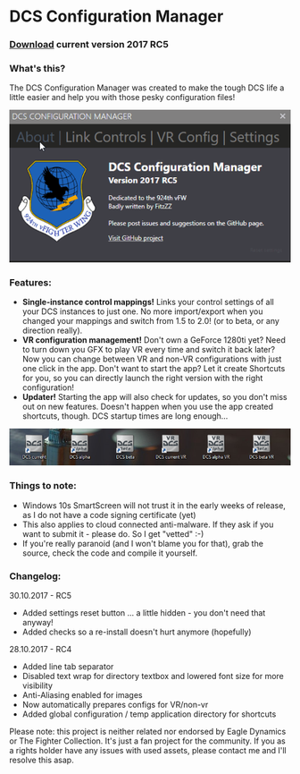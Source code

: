 # DCS Configuration Manager

### [Download](https://github.com/TheFitzZZ/DCS-Config-Manager/raw/master/DCS-ConfigMgmt/Installer/DCSCM-Setup.zip) current version 2017 RC5

### What's this?
The DCS Configuration Manager was created to make the tough DCS life a little easier and help you with those pesky configuration files!


![DCSCM](https://github.com/TheFitzZZ/DCS-Config-Manager/blob/master/DCM.gif)


### Features:
- **Single-instance control mappings!**
Links your control settings of all your DCS instances to just one. No more import/export when you changed your mappings and switch from 1.5 to 2.0! (or to beta, or any direction really).
- **VR configuration management!**
Don't own a GeForce 1280ti yet? Need to turn down you GFX to play VR every time and switch it back later? Now you can change between VR and non-VR configurations with just one click in the app. Don't want to start the app? Let it create Shortcuts for you, so you can directly launch the right version with the right configuration!
- **Updater!** Starting the app will also check for updates, so you don't miss out on new features. Doesn't happen when you use the app created shortcuts, though. DCS startup times are long enough...

![DCSCMIcons](https://github.com/TheFitzZZ/DCS-Config-Manager/blob/master/icons.PNG)

### Things to note:
- Windows 10s SmartScreen will not trust it in the early weeks of release, as I do not have a code signing certificate (yet)
- This also applies to cloud connected anti-malware. If they ask if you want to submit it - please do. So I get "vetted" :-)
- If you're really paranoid (and I won't blame you for that), grab the source, check the code and compile it yourself. 


### Changelog:

30.10.2017 - RC5
- Added settings reset button ... a little hidden - you don't need that anyway!
- Added checks so a re-install doesn't hurt anymore (hopefully)

28.10.2017 - RC4
- Added line tab separator
- Disabled text wrap for directory textbox and lowered font size for more visibility
- Anti-Aliasing enabled for images
- Now automatically prepares configs for VR/non-vr
- Added global configuration / temp application directory for shortcuts



Please note: this project is neither related nor endorsed by Eagle Dynamics or The Fighter Collection. It's just a fan project for the community. If you as a rights holder have any issues with used assets, please contact me and I'll resolve this asap.
